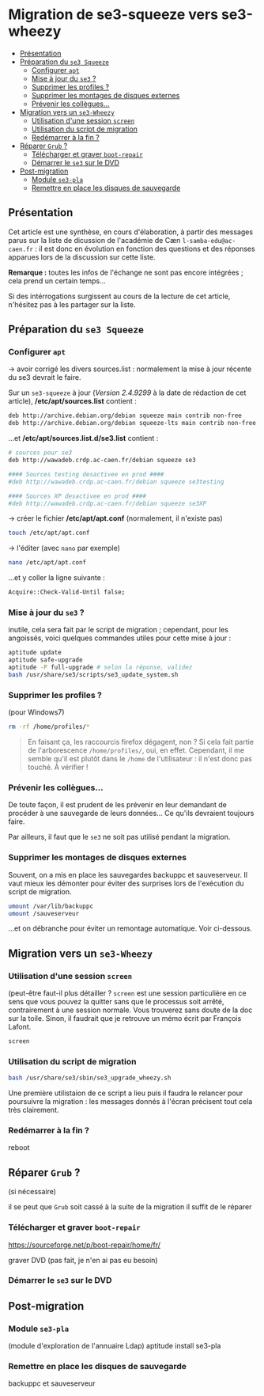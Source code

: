 # Migration de se3-squeeze vers se3-wheezy

* [Présentation](#présentation)
* [Préparation du `se3 Squeeze`](#préparation-du-se3-squeeze)
    * [Configurer `apt`](#configurer-apt)
    * [Mise à jour du `se3` ?](#mise-à-jour-du-se3-)
    * [Supprimer les profiles ?](#supprimer-les-profiles-)
    * [Supprimer les montages de disques externes](#supprimer-les-montages-de-disques-externes)
    * [Prévenir les collègues…](#prévenir-les-collègues)
* [Migration vers un `se3-Wheezy`](#migration-vers-un-se3-wheezy)
    * [Utilisation d'une session `screen`](#utilisation-dune-session-screen)
    * [Utilisation du script de migration](#utilisation-du-script-de-migration)
    * [Redémarrer à la fin ?](#redémarrer-à-la-fin-)
* [Réparer `Grub` ?](#réparer-grub-)
    * [Télécharger et graver `boot-repair`](#télécharger-et-graver-boot-repair)
    * [Démarrer le `se3` sur le DVD](#démarrer-le-se3-sur-le-dvd)
* [Post-migration](#post-migration)
    * [Module `se3-pla`](#module-se3-pla)
    * [Remettre en place les disques de sauvegarde](#remettre-en-place-les-disques-de-sauvegarde)



## Présentation

Cet article est une synthèse, en cours d'élaboration, à partir des messages parus sur la liste de dicussion de l'académie de Cæn `l-samba-edu@ac-caen.fr` : il est donc en évolution en fonction des questions et des réponses apparues lors de la discussion sur cette liste.

**Remarque :** toutes les infos de l'échange ne sont pas encore intégrées ; cela prend un certain temps…

Si des intérrogations surgissent au cours de la lecture de cet article, n'hésitez pas à les partager sur la liste.


## Préparation du `se3 Squeeze`

### Configurer `apt`

→ avoir corrigé les divers sources.list : normalement la mise à jour récente du se3 devrait le faire.

Sur un `se3-squeeze` à jour (*Version 2.4.9299* à la date de rédaction de cet article), **/etc/apt/sources.list** contient :
```sh
deb http://archive.debian.org/debian squeeze main contrib non-free
deb http://archive.debian.org/debian squeeze-lts main contrib non-free
```

…et **/etc/apt/sources.list.d/se3.list** contient :
```sh
# sources pour se3
deb http://wawadeb.crdp.ac-caen.fr/debian squeeze se3

#### Sources testing desactivee en prod ####
#deb http://wawadeb.crdp.ac-caen.fr/debian squeeze se3testing

#### Sources XP desactivee en prod ####
#deb http://wawadeb.crdp.ac-caen.fr/debian squeeze se3XP
```

→ créer le fichier **/etc/apt/apt.conf** (normalement, il n'existe pas)
```sh
touch /etc/apt/apt.conf
```
→ l'éditer (avec `nano` par exemple)
```sh
nano /etc/apt/apt.conf
```
…et y coller la ligne suivante :
```sh
Acquire::Check-Valid-Until false;
```

### Mise à jour du `se3` ?
inutile, cela sera fait par le script de migration ; cependant, pour les angoissés, voici quelques commandes utiles pour cette mise à jour :
```sh
aptitude update
aptitude safe-upgrade
aptitude -P full-upgrade # selon la réponse, validez
bash /usr/share/se3/scripts/se3_update_system.sh
```


### Supprimer les profiles ?
 (pour Windows7)
```sh
rm -rf /home/profiles/*
```
> En faisant ça, les raccourcis firefox  dégagent, non ?
Si cela fait partie de l'arborescence `/home/profiles/`, oui, en effet. Cependant, il me semble qu'il est plutôt dans le `/home` de l'utilisateur : il n'est donc pas touché. À vérifier !

### Prévenir les collègues…
De toute façon, il est prudent de les prévenir en leur demandant de procéder à une sauvegarde de leurs données… Ce qu'ils devraient toujours faire.

Par ailleurs, il faut que le `se3` ne soit pas utilisé pendant la migration.

### Supprimer les montages de disques externes
Souvent, on a mis en place les sauvegardes backuppc et sauveserveur. Il vaut mieux les démonter pour éviter des surprises lors de l'exécution du script de migration.
```sh
umount /var/lib/backuppc
umount /sauveserveur
```
…et on débranche pour éviter un remontage automatique. Voir ci-dessous. 


## Migration vers un `se3-Wheezy`

### Utilisation d'une session `screen`
(peut-être faut-il plus détailler ?
`screen` est une session particulière en ce sens que vous pouvez la quitter sans que le processus soit arrêté, contrairement à une session normale. Vous trouverez sans doute de la doc sur la toile. Sinon, il faudrait que je retrouve un mémo écrit par François Lafont.
```sh
screen
```

### Utilisation du script de migration
```sh
bash /usr/share/se3/sbin/se3_upgrade_wheezy.sh
```

Une première utilistaion de ce script a lieu puis il faudra le relancer pour poursuivre la migration : les messages donnés à l'écran précisent tout cela très clairement.


### Redémarrer à la fin ?
reboot


## Réparer `Grub` ?
 (si nécessaire)

il se peut que `Grub` soit cassé à la suite de la migration
il suffit de le réparer

### Télécharger et graver `boot-repair`
https://sourceforge.net/p/boot-repair/home/fr/


graver DVD (pas fait, je n'en ai pas eu besoin) 


### Démarrer le `se3` sur le DVD


## Post-migration

### Module `se3-pla`
(module d'exploration de l'annuaire Ldap)
aptitude install se3-pla


### Remettre en place les disques de sauvegarde
backuppc et sauveserveur

